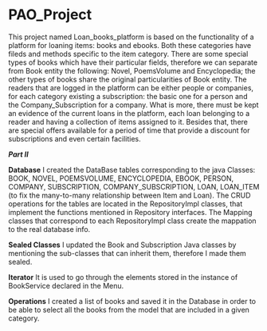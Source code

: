 # PAO_Project

  This project named Loan_books_platform is based on the functionality of a platform for loaning items: books and ebooks. Both these categories have fileds and methods specific to the item category. There are some special types of books which have their particular fields, therefore we can separate from Book entity the following: Novel, PoemsVolume and Encyclopedia; the other types of books share the original particularities of Book entity.
  The readers that are logged in the platform can be either people or companies, for each category existing a subscription: the basic one for a person and the Company_Subscription for a company. What is more, there must be kept an evidence of the current loans in the platform, each loan belonging to a reader and having a collection of items assigned to it. Besides that, there are special offers available for a period of time that provide a discount for subscriptions and even certain facilities.
  
  ***Part II***
  
  **Database**
 I created the DataBase tables corresponding to the java Classes: BOOK, NOVEL, POEMSVOLUME, ENCYCLOPEDIA, EBOOK, PERSON, COMPANY, SUBSCRIPTION, COMPANY_SUBSCRIPTION, LOAN, LOAN_ITEM (to fix the many-to-many relationship between Item and Loan). 
  The CRUD operations for the tables are located in the RepositoryImpl classes, that implement the functions mentioned in Repository interfaces.
 The Mapping classes that correspond to each RepositoryImpl class create the mappation to the real database info.
 
 **Sealed Classes**
 I updated the Book and Subscription Java classes by mentioning the sub-classes that can inherit them, therefore I made them sealed.
 
 **Iterator**
 It is used to go through the elements stored in the instance of BookService declared in the Menu.
 
 **Operations**
 I created a list of books and saved it in the Database in order to be able to select all the books from the model that are included in a given category.
 

